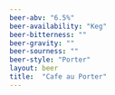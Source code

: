 ```yaml
---
beer-abv: "6.5%"
beer-availability: "Keg"
beer-bitterness: ""
beer-gravity: ""
beer-sourness: ""
beer-style: "Porter"
layout: beer
title:  "Cafe au Porter"
---
```

